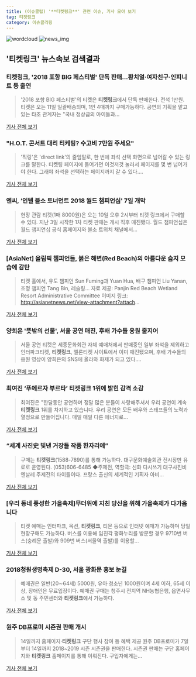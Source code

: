 ```yaml
---
title: (이슈클립) '**티켓링크**' 관련 이슈, 기사 모아 보기
tag: 티켓링크
category: 이슈클리핑
---
```

![wordcloud](https://s3.ap-northeast-2.amazonaws.com/lyrics101-wordcloud/2018-09-07-1536315119.png)
![news_img](https://user-images.githubusercontent.com/42597476/44507050-1206f400-a6e4-11e8-8d98-7ffbfebb353f.png)
## **'**티켓링크**'** 뉴스속보 검색결과
### **티켓링크**, '2018 포항 BIG 페스티벌' 단독 판매…황치열·여자친구·인피니트 등 출연

>'2018 포항 BIG 페스티벌'의 티켓은 **티켓링크**에서 단독 판매한다. 전석 1만원. 티켓은 오는 11일 일괄배송되며, 1인 4매까지 구매가능하다. 공연의 기획을 맡고 있는 타조 관계자는 "국내 정상급의 아이돌과...

<a href="http://news20.busan.com/controller/newsController.jsp?newsId=20180907000217" target="_blank">기사 전체 보기</a>

### "H.O.T. 콘서트 대리 티케팅? 수고비 7만원 주세요"

>'직링'은 'direct link'의 줄임말로, 한 번에 좌석 선택 화면으로 넘어갈 수 있는 링크를 말한다. 티켓팅 페이지에 들어가면 이것저것 눌러서 페이지를 몇 번 넘어가야 한다. 그래야 좌석을 선택하는 페이지까지 갈 수 있다....

<a href="http://news.mt.co.kr/mtview.php?no=2018090714151444371" target="_blank">기사 전체 보기</a>

### 엔씨, ‘인텔 블소 토너먼트 2018 월드 챔피언십' 7일 개막

>현장 관람 티켓(1매 8000원)은 오는 10일 오후 2시부터 티켓 링크에서 구매할 수 있다. 지난 3일 시작한 1차 티켓 판매는 개시 직후 매진됐다. 월드 챔피언십은 월드 챔피언십 공식 홈페이지와 블소 트위치 채널에서...

<a href="http://www.metroseoul.co.kr/news/newsview?newscd=2018090600204" target="_blank">기사 전체 보기</a>

### [AsiaNet] 올림픽 챔피언들, 붉은 해변(Red Beach)의 아름다운 습지 모습에 감탄

>티켓 홀에서, 유도 챔피언 Sun Fuming과 Yuan Hua, 배구 챔피언 Liu Yanan, 조정 챔피언 Tang Bin, 레슬링... 자료 제공: Panjin Red Beach Wetland Resort Administrative Committee 이미지 링크: http://asianetnews.net/view-attachment?attach...

<a href="http://app.yonhapnews.co.kr/YNA/Basic/SNS/r.aspx?c=AKR20180907104800009&did=1195m" target="_blank">기사 전체 보기</a>

### 양희은 '뜻밖의 선물', 서울 공연 매진, 후배 가수들 응원 줄지어

>서울 공연 티켓은 세종문화회관 자체 예매처에서 판매중인 일부 좌석을 제외하고 인터파크티켓, **티켓링크**, 멜론티켓 사이트에서 이미 매진됐으며, 후배 가수들의 응원 영상이 양희은의 SNS에 올라와 화제가 되고 있다....

<a href="http://www.polinews.co.kr/news/article.html?no=366725" target="_blank">기사 전체 보기</a>

### 최여진 ‘푸에르자 부르타’ **티켓링크** 1위에 밝힌 감격 소감

>최여진은 "한달동안 공연하며 정말 많은 분들이 사랑해주셔서 우리 공연이 계속 **티켓링크** 1위를 차지하고 있습니다. 우리 공연은 모든 배우와 스태프들의 노력과 열정으로 만들어집니다. 매일 매일 다른 에너지로...

<a href="http://www.newsen.com/news_view.php?uid=201809070915338010" target="_blank">기사 전체 보기</a>

### “세계 사진史 빛낸 거장들 작품 한자리에”

>구매는 **티켓링크**(1588-7890)를 통해 가능하다. 대구문화예술회관 전시장만 유료로 운영된다. (053)606-6485 ◆주제전, 역할극: 신화 다시쓰기 대구사진비엔날레 주제전의 타이틀이다. 프랑스 출신의 세계적인 기획자 아비...

<a href="http://www.yeongnam.com/mnews/newsview.do?mode=newsView&newskey=20180907.010100727020001" target="_blank">기사 전체 보기</a>

### [우리 동네 풍성한 가을축제]무더위에 지친 당신을 위해 가을축제가 다가옵니다

>티켓 예매는 인터파크, 옥션, **티켓링크**, 티몬 등으로 인터넷 예매가 가능하며 당일 현장구매도 가능하다. 버스를 이용해 임진각 평화누리를 방문할 경우 9710번 버스(숭례문 출발)와 909번 버스(서울역 출발)를 이용할...

<a href="http://www.naeil.com/news_view/?id_art=287909" target="_blank">기사 전체 보기</a>

### 2018청원생명축제 D-30, 서울 광화문 홍보 눈길

>예매권은 일반(20∼64세) 5000원, 유아‧청소년 1000원이며 4세 이하, 65세 이상, 장애인은 무료입장이다. 예매권 구매는 청주시 전지역 NH농협은행, 읍면사무소 및 동 주민센터와 **티켓링크**에서 가능하다.

<a href="http://www.bzeronews.com/news/articleView.html?idxno=366927" target="_blank">기사 전체 보기</a>

### 원주 DB프로미 시즌권 판매 개시

>14일까지 홈페이지·**티켓링크** 구단 행사 참여 등 혜택 제공 원주 DB프로미가 7일부터 14일까지 2018~2019 시즌 시즌권을 판매한다. 시즌권 판매는 구단 홈페이지와 **티켓링크** 홈페이지를 통해 이뤄진다. 구입자에게는...

<a href="http://www.kwnews.co.kr/view.asp?aid=218090600026&s=701" target="_blank">기사 전체 보기</a>


